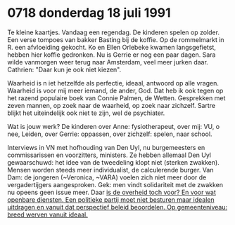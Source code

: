# 0718 donderdag 18 juli 1991
Te kleine kaartjes. Vandaag een regendag. De kinderen spelen op zolder. Een verse tompoes van bakker Basting bij de koffie. Op de rommelmarkt in R. een afvloeiding gekocht. Ko en Ellen Orlebeke kwamen langsgefietst, hebben hier koffie gedronken. Nu is Gerrie er nog een paar dagen. Sara wilde vanmorgen weer terug naar Amsterdam, veel meer jurken daar. Cathrien: "Daar kun je ook niet kiezen". 

Waarheid is n iet hetzelfde als perfectie, ideaal, antwoord op alle vragen. Waarheid is voor mij meer iemand, de ander, God. Dat heb ik ook tegen op het razend populaire boek van Connie Palmen, de Wetten. Gesprekken met zeven mannen, op zoek naar de waarheid, op zoek naar zichzelf. Sartre blijkt het uiteindelijk ook niet te zijn, wel de psychiater.

Wat is jouw werk? De kinderen over Anne: fysiotherapeut, over mij: VU, o nee, Leiden, over Gerrie: oppassen, over zichzelf: spelen, naar school. 

Interviews in VN met hofhouding van Den Uyl, nu burgemeesters en commissarissen en voorzitters, ministers. Ze hebben allemaal Den Uyl gewaarschuwd: het idee van de tweedeling klopt niet (sterken zwakken). Mensen worden steeds meer individualist, de calculerende burger. Van Dam: de jongeren (~Veronica, ~VARA) voelen zich niet meer door de vergadertijgers aangesproken. Gek: men vindt solidariteit met de zwakken nu opeens geen issue meer. Daar <ins>is</in> de overheid toch voor? En voor wat openbare diensten. Een politieke partij moet niet besturen maar idealen uitdragen en vanuit dat perspectief beleid beoordelen. Op gemeenteniveau: breed werven vanuit ideaal. 